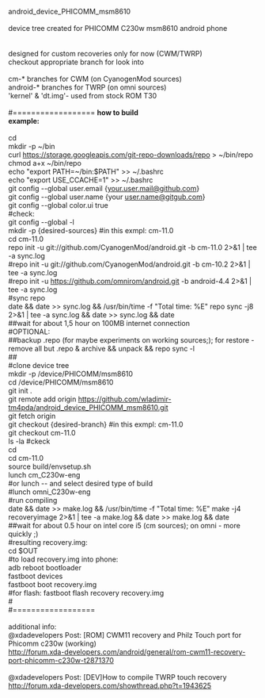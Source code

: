 android_device_PHICOMM_msm8610 <br>
<br> device tree created for PHICOMM C230w msm8610 android phone<br>
<br>
<br>designed for custom recoveries only for now (CWM/TWRP)
<br>checkout appropriate branch for look into<br>
<br>cm-* branches for CWM (on CyanogenMod sources)
<br>android-* branches for TWRP (on omni sources)
<br>'kernel' & 'dt.img'- used from stock ROM T30
<br> 
<br>#==================
<b>how to build</b><br>
<b>example:</b><br>
<br>cd
<br>mkdir -p ~/bin
<br>curl https://storage.googleapis.com/git-repo-downloads/repo > ~/bin/repo
<br>chmod a+x ~/bin/repo
<br>echo "export PATH=~/bin:$PATH" >> ~/.bashrc
<br>echo "export USE_CCACHE=1" >> ~/.bashrc
<br>git config --global user.email {your.user.mail@github.com}
<br>git config --global user.name {your user.name@gitgub.com}
<br>git config --global color.ui true
<br>#check:
<br>git config --global -l
<br>mkdir -p {desired-sources} #in this exmpl: cm-11.0
<br>cd cm-11.0
<br>repo init -u git://github.com/CyanogenMod/android.git -b cm-11.0 2>&1 | tee -a sync.log
<br>#repo init -u git://github.com/CyanogenMod/android.git -b cm-10.2 2>&1 | tee -a sync.log
<br>#repo init -u https://github.com/omnirom/android.git -b android-4.4 2>&1 | tee -a sync.log
<br>#sync repo
<br>date && date >> sync.log && /usr/bin/time -f "Total time: %E" repo sync -j8 2>&1 | tee -a sync.log && date >> sync.log && date
<br>##wait for about 1,5 hour on 100MB internet connection
<br>#OPTIONAL:
<br>##backup .repo (for maybe experiments on working sources;); for restore - remove all but .repo & archive && unpack && repo sync -l 
<br>##
<br>#clone device tree
<br>mkdir -p /device/PHICOMM/msm8610
<br>cd /device/PHICOMM/msm8610
<br>git init .
<br>git remote add origin https://github.com/wladimir-tm4pda/android_device_PHICOMM_msm8610.git
<br>git fetch origin
<br>git checkout {desired-branch} #in this exmpl: cm-11.0
<br>git checkout cm-11.0
<br>ls -la #ckeck
<br>cd
<br>cd cm-11.0
<br>source build/envsetup.sh
<br>lunch cm_C230w-eng
<br>#or lunch -- and select desired type of build
<br>#lunch omni_C230w-eng
<br>#run compiling
<br>date && date >> make.log && /usr/bin/time -f "Total time: %E" make -j4 recoveryimage 2>&1 | tee -a make.log && date >> make.log && date
<br>##wait for about 0.5 hour on intel core i5 (cm sources); on omni - more quickly ;)
<br>#resulting recovery.img:
<br>cd $OUT
<br>#to load recovery.img into phone:
<br>adb reboot bootloader
<br>fastboot devices
<br>fastboot boot recovery.img
<br>#for flash: fastboot flash recovery recovery.img
<br>#
<br>#==================
<br>
<br>additional info:
<br>@xdadevelopers Post: [ROM] CWM11 recovery and Philz Touch port for Phicomm c230w (working)
<br>http://forum.xda-developers.com/android/general/rom-cwm11-recovery-port-phicomm-c230w-t2871370
<br>
<br>@xdadevelopers Post: [DEV]How to compile TWRP touch recovery
<br>http://forum.xda-developers.com/showthread.php?t=1943625
<br>

